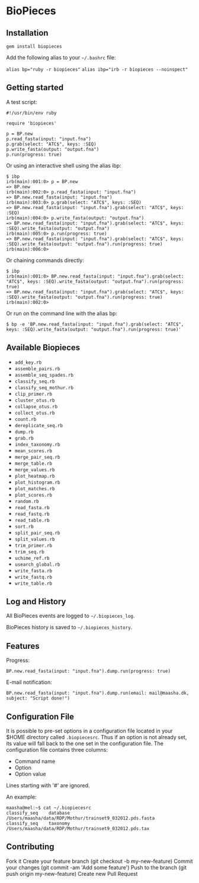 BioPieces
=========

Installation
------------

`gem install biopieces`

Add the following alias to your `~/.bashrc` file:

`alias bp="ruby -r biopieces"`
`alias ibp="irb -r biopieces --noinspect"`


Getting started
---------------

A test script:

    #!/usr/bin/env ruby
    
    require 'biopieces'
    
    p = BP.new
    p.read_fasta(input: "input.fna")
    p.grab(select: "ATC$", keys: :SEQ)
    p.write_fasta(output: "output.fna")
    p.run(progress: true)

Or using an interactive shell using the alias ibp:

    $ ibp
    irb(main):001:0> p = BP.new
    => BP.new
    irb(main):002:0> p.read_fasta(input: "input.fna")
    => BP.new.read_fasta(input: "input.fna")
    irb(main):003:0> p.grab(select: "ATC$", keys: :SEQ)
    => BP.new.read_fasta(input: "input.fna").grab(select: "ATC$", keys: :SEQ)
    irb(main):004:0> p.write_fasta(output: "output.fna")
    => BP.new.read_fasta(input: "input.fna").grab(select: "ATC$", keys: :SEQ).write_fasta(output: "output.fna")
    irb(main):005:0> p.run(progress: true)
    => BP.new.read_fasta(input: "input.fna").grab(select: "ATC$", keys: :SEQ).write_fasta(output: "output.fna").run(progress: true)
    irb(main):006:0>


Or chaining commands directly:

    $ ibp
    irb(main):001:0> BP.new.read_fasta(input: "input.fna").grab(select: "ATC$", keys: :SEQ).write_fasta(output: "output.fna").run(progress: true)
    => BP.new.read_fasta(input: "input.fna").grab(select: "ATC$", keys: :SEQ).write_fasta(output: "output.fna").run(progress: true)
    irb(main):002:0>

Or run on the command line with the alias bp:

    $ bp -e 'BP.new.read_fasta(input: "input.fna").grab(select: "ATC$", keys: :SEQ).write_fasta(output: "output.fna").run(progress: true)'

Available Biopieces
-------------------
  * `add_key.rb`
  * `assemble_pairs.rb`
  * `assemble_seq_spades.rb`
  * `classify_seq.rb`
  * `classify_seq_mothur.rb`
  * `clip_primer.rb`
  * `cluster_otus.rb`
  * `collapse_otus.rb`
  * `collect_otus.rb`
  * `count.rb`
  * `dereplicate_seq.rb`
  * `dump.rb`
  * `grab.rb`
  * `index_taxonomy.rb`
  * `mean_scores.rb`
  * `merge_pair_seq.rb`
  * `merge_table.rb`
  * `merge_values.rb`
  * `plot_heatmap.rb`
  * `plot_histogram.rb`
  * `plot_matches.rb`
  * `plot_scores.rb`
  * `random.rb`
  * `read_fasta.rb`
  * `read_fastq.rb`
  * `read_table.rb`
  * `sort.rb`
  * `split_pair_seq.rb`
  * `split_values.rb`
  * `trim_primer.rb`
  * `trim_seq.rb`
  * `uchime_ref.rb`
  * `usearch_global.rb`
  * `write_fasta.rb`
  * `write_fastq.rb`
  * `write_table.rb`

Log and History
---------------

All BioPieces events are logged to `~/.biopieces_log`.

BioPieces history is saved to `~/.biopieces_history`.


Features
--------

Progress:

`BP.new.read_fasta(input: "input.fna").dump.run(progress: true)`

E-mail notification:

`BP.new.read_fasta(input: "input.fna").dump.run(email: mail@maasha.dk, subject: "Script done!")`


Configuration File
------------------

It is possible to pre-set options in a configuration file located in your $HOME
directory called `.biopiecesrc`. Thus if an option is not already set, its value
will fall back to the one set in the configuration file. The configuration file
contains three columns:

  * Command name
  * Option
  * Option value

Lines starting with '#' are ignored.

An example:

    maasha@mel:~$ cat ~/.biopiecesrc
    classify_seq	database	/Users/maasha/data/RDP/Mothur/trainset9_032012.pds.fasta
    classify_seq	taxonomy	/Users/maasha/data/RDP/Mothur/trainset9_032012.pds.tax

Contributing
------------

Fork it
Create your feature branch (git checkout -b my-new-feature)
Commit your changes (git commit -am 'Add some feature')
Push to the branch (git push origin my-new-feature)
Create new Pull Request
